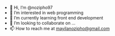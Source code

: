 - 👋 Hi, I’m @nozipho97
- 👀 I’m interested in web programming
- 🌱 I’m currently learning front end development
- 💞️ I’m looking to collaborate on ...
- 📫 How to reach me at mayilanozipho@gmail.com

<!---
nozipho97/nozipho97 is a ✨ special ✨ repository because its `README.md` (this file) appears on your GitHub profile.
You can click the Preview link to take a look at your changes.
--->
